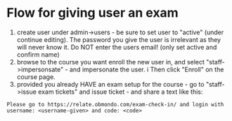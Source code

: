 # Flow for giving user an exam

1. create user under admin->users - be sure to set user to "active" (under continue editing).
   The password you give the user is irrelevant as they will never know it.
   Do NOT enter the users email! (only set active and confirm name)
2. browse to the course you want enroll the new user in, and select "staff->impersonsate" - and impersonate the user. i
   Then click "Enroll" on the course page.
3. provided you already HAVE an exam setup for the course - go to "staff->issue exam tickets"
   and issue ticket - and share a text like this:

```url
Please go to https://relate.obmondo.com/exam-check-in/ and login with username: <username-given> and code: <code>
```
